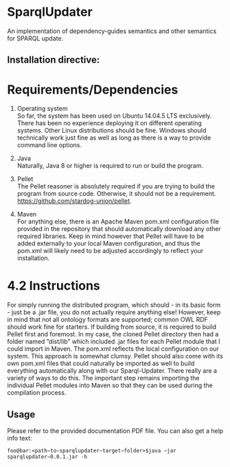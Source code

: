 # SparqlUpdater
An implementation of dependency-guides semantics and other semantics for SPARQL update.

##  Installation directive: ##

# Requirements/Dependencies #  
1. Operating system  
So far, the system has been used on Ubuntu 14.04.5 LTS exclusively. There has been no experience deploying it on different operating systems. Other Linux distributions should be fine. Windows should technically work just fine as well as long as there is a way to provide command line options.  

2. Java  
Naturally, Java 8 or higher is required to run or build the program.

3. Pellet  
The Pellet reasoner is absolutely required if you are trying to build the program from source code. Otherwise, it should not be a requirement.  https://github.com/stardog-union/pellet.  

4. Maven  
For anything else, there is an Apache Maven pom.xml configuration file provided in the repository that should automatically download any other required libraries. Keep in mind however that Pellet will have to be added externally to your local Maven configuration, and thus the pom.xml will likely need to be adjusted accordingly to reflect your installation.  

# 4.2 Instructions #  
For simply running the distributed program, which should - in its basic form - just be a .jar file, you do not actually require anything else! However, keep in mind that not all ontology formats are supported; common OWL RDF should work fine for starters. If building from source, it is required to build Pellet first and foremost. In my case, the cloned Pellet directory then had a folder named ”dist/lib” which included .jar files for each Pellet module that I could import in Maven. The pom.xml reflects the local configuration on our system. This approach is somewhat clumsy. Pellet should also come with its own pom.xml files that could naturally be imported as well to build everything automatically along with our Sparql-Updater. There really are a variety of ways to do this. The important step remains importing the individual Pellet modules into Maven so that they can be used during the compilation process.  

## Usage ##

Please refer to the provided documentation PDF file. You can also get a help info text:  

```
foo@bar:<path−to−sparqlupdater−target−folder>$java −jar sparqlupdater−0.0.1.jar -h
```
